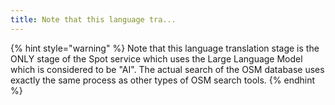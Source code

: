 ```yaml
---
title: Note that this language tra...
---
```


{% hint style="warning" %}
Note that this language translation stage is the ONLY stage of the Spot service which uses the Large Language Model which is considered to be "AI". The actual search of the OSM database uses exactly the same process as other types of OSM search tools.
{% endhint %}
